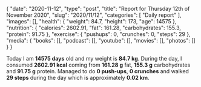 {
    "date": "2020-11-12",
    "type": "post",
    "title": "Report for Thursday 12th of November 2020",
    "slug": "2020\/11\/12",
    "categories": [
        "Daily report"
    ],
    "images": [],
    "health": {
        "weight": 84.7,
        "height": 173,
        "age": 14575
    },
    "nutrition": {
        "calories": 2602.91,
        "fat": 161.28,
        "carbohydrates": 155.3,
        "protein": 91.75
    },
    "exercise": {
        "pushups": 0,
        "crunches": 0,
        "steps": 29
    },
    "media": {
        "books": [],
        "podcast": [],
        "youtube": [],
        "movies": [],
        "photos": []
    }
}

Today I am <strong>14575 days</strong> old and my weight is <strong>84.7 kg</strong>. During the day, I consumed <strong>2602.91 kcal</strong> coming from <strong>161.28 g</strong> fat, <strong>155.3 g</strong> carbohydrates and <strong>91.75 g</strong> protein. Managed to do <strong>0 push-ups</strong>, <strong>0 crunches</strong> and walked <strong>29 steps</strong> during the day which is approximately <strong>0.02 km</strong>.